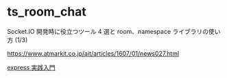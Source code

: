 # ts_room_chat

Socket.IO 開発時に役立つツール 4 選と room、namespace ライブラリの使い方 (1/3)

https://www.atmarkit.co.jp/ait/articles/1607/01/news027.html

[express 実践入門](https://gist.github.com/mitsuruog/fc48397a8e80f051a145)
